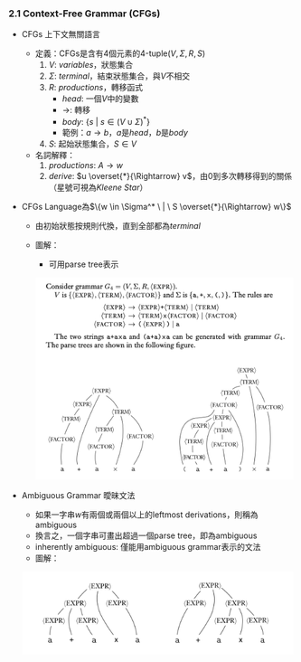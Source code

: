 ### 2.1 Context-Free Grammar (CFGs)

- CFGs 上下文無關語言
  - 定義：CFGs是含有4個元素的4-tuple($V, \Sigma, R, S$)
    1. $V$: $variables$，狀態集合
    2. $\Sigma$: $terminal$，結束狀態集合，與$V$不相交
    3. $R$: $productions$，轉移函式
       - $head$: 一個$V$中的變數
       - $\rightarrow$: 轉移
       - $body$: $\{s\ |\ s \in (V \cup \Sigma)^*\}$
       - 範例：$a \rightarrow b$，$a$是$head$，$b$是$body$
    4. $S$: 起始狀態集合，$S \in V$
  - 名詞解釋：
    1. $productions$: $A \rightarrow w$
    2. $derive$: $u \overset{*}{\Rightarrow} v$，由0到多次轉移得到的關係（星號可視為$Kleene\ Star$）

- CFGs Language為$\{w \in \Sigma^* \ | \ S \overset{*}{\Rightarrow} w\}$
  - 由初始狀態按規則代換，直到全部都為$terminal$
  - 圖解：
    - 可用parse tree表示

    ![avatar](graph/2.1.1.png)

- Ambiguous Grammar 曖昧文法
  - 如果一字串$w$有兩個或兩個以上的leftmost derivations，則稱為ambiguous
  - 換言之，一個字串可畫出超過一個parse tree，即為ambiguous
  - inherently ambiguous: 僅能用ambiguous grammar表示的文法
  - 圖解：

  ![avatar](graph/2.1.2.png)


